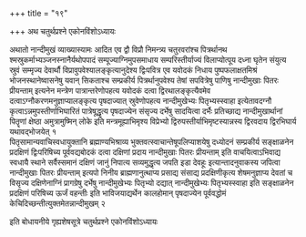 +++
title = "१९"

+++
अथ चतुर्थप्रश्ने एकोनविंशोऽध्यायः

अथातो नान्दीमुखं व्याख्यास्यामः आदित एव द्वौ विप्रौ निमन्त्र्य चतुरवरांश्च पित्रर्थानथ श्मस्रुकर्माभ्यञ्जनस्नानैर्यथोपपादं सम्पूज्याग्निमुपसमाधाय सम्परिस्तीर्याज्यं विलाप्योत्पूय दध्ना घृतेन संयुत्य स्रुवं सम्मृज्य देवार्थौ विप्रावुपवेश्यालङ्कृत्यानुदेश्य द्विःपवित्र एव यवोदकं निधाय पुष्पफलाक्षतमिश्रं भोजनस्थानेष्वासनेषु यवान् सिकताश्च सम्प्रकीर्य पित्रर्थानुपवेश्य तेषां सपवित्रेषु पाणिषु नान्दीमुखाः पितरः प्रीयन्ताम् इत्यनेन मन्त्रेण पात्रान्तरेणोपहत्य यवोदकं दत्वा द्विरथालङ्कृत्यैवमेव दत्वाऽग्नौकरणमनुज्ञाप्यालङ्कृत्य पृषदाज्यात् स्रुवेणोपहत्य नान्दीमुखेभ्यः पितृभ्यस्स्वाहा इत्येतावदग्नौ कृत्वाऽन्नमुपस्तीर्णाभिघारितं पात्रेषूद्धृत्य पृषदाज्येन संसृज्य दर्भेषु सादयित्वा दर्भैः प्रतिच्छाद्य नान्दीमुखार्थानां पितॄणां क्षेष्ठा अमुत्रामुष्मिन् लोके इति मन्त्रमूह्याभिमृश्य विप्रेभ्यो द्विरुपस्तीर्याभिमृष्टस्यान्नस्य द्विरवदाय द्विरभिघार्य यथावद्भोजयेत् १  
पितृसामान्यवाचिस्वधायुक्तानि ब्रह्माण्यभिश्राव्य भुक्तवत्स्वाचान्तेषूपलिप्याशयेषु दध्योदनं सम्प्रकीर्य सङ्क्षाळनेन प्रदक्षिणं द्विःपरिषिच्य पूर्ववद्यबोदकं दत्वा दक्षिणां प्रदाय नान्दीमुखाः पितरः प्रीयन्ताम् इति वाचयित्वाऽभिवाद्य स्वधायै स्थाने सर्वैस्समानं दक्षिणं जानुं निपात्य सव्यमुद्धृत्य जपति इडा देवहूः इत्यान्तादनुवाकस्य जपित्वा नान्दीमुखाः पितरः प्रीयन्ताम् इत्यपो निनीय ब्राह्मणानुत्थाप्य प्रसाद्य संसाद्य प्रदक्षिणीकृत्य शेषमनुज्ञाप्य देवतां च विसृज्य दक्षिणेनाग्निं प्रागग्रेषु दर्भेषु नान्दीमुखेभ्यः पितृभ्यो दद्यात् नान्दीमुखेभ्यः पितृभ्यस्स्वाहा इति सङ्क्षाळनेन प्रदक्षिणं परिषिच्य ऊर्जं वहन्तीः इति भाविजयाद्यर्थेन कालहोमान् पृषदाज्येन पूर्ववद्धोमं केचिदिच्छन्तीत्युक्तमेतन्नान्दीमुखम् २  

इति बोधायनीये गृह्यशेषसूत्रे चतुर्थप्रश्ने एकोनविंशोऽध्यायः
